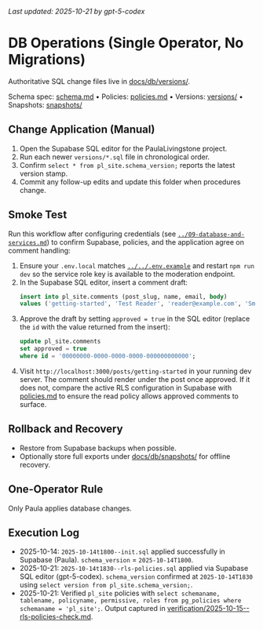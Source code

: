 _Last updated: 2025-10-21 by gpt-5-codex_

# DB Operations (Single Operator, No Migrations)

Authoritative SQL change files live in [docs/db/versions/](./versions/).

Schema spec: [schema.md](./schema.md) • Policies: [policies.md](./policies.md) • Versions: [versions/](./versions/) • Snapshots: [snapshots/](./snapshots/)

## Change Application (Manual)

1. Open the Supabase SQL editor for the PaulaLivingstone project.
2. Run each newer `versions/*.sql` file in chronological order.
3. Confirm `select * from pl_site.schema_version;` reports the latest version stamp.
4. Commit any follow-up edits and update this folder when procedures change.

## Smoke Test

Run this workflow after configuring credentials (see [`../09-database-and-services.md`](../09-database-and-services.md)) to confirm Supabase, policies, and the application agree on comment handling:

1. Ensure your `.env.local` matches [`../../.env.example`](../../.env.example) and restart `npm run dev` so the service role key is available to the moderation endpoint.
2. In the Supabase SQL editor, insert a comment draft:
   ```sql
   insert into pl_site.comments (post_slug, name, email, body)
   values ('getting-started', 'Test Reader', 'reader@example.com', 'Smoke test comment');
   ```
3. Approve the draft by setting `approved = true` in the SQL editor (replace the `id` with the value returned from the insert):
   ```sql
   update pl_site.comments
   set approved = true
   where id = '00000000-0000-0000-0000-000000000000';
   ```
4. Visit `http://localhost:3000/posts/getting-started` in your running dev server. The comment should render under the post once approved. If it does not, compare the active RLS configuration in Supabase with [policies.md](./policies.md) to ensure the read policy allows approved comments to surface.

## Rollback and Recovery

- Restore from Supabase backups when possible.
- Optionally store full exports under [docs/db/snapshots/](./snapshots/) for offline recovery.

## One-Operator Rule

Only Paula applies database changes.

## Execution Log

- 2025-10-14: `2025-10-14t1800--init.sql` applied successfully in Supabase (Paula). `schema_version` = `2025-10-14T1800`.
- 2025-10-21: `2025-10-14t1830--rls-policies.sql` applied via Supabase SQL editor (gpt-5-codex). `schema_version` confirmed at `2025-10-14T1830` using `select version from pl_site.schema_version;`.
- 2025-10-21: Verified `pl_site` policies with `select schemaname, tablename, policyname, permissive, roles from pg_policies where schemaname = 'pl_site';`. Output captured in [verification/2025-10-15--rls-policies-check.md](./verification/2025-10-15--rls-policies-check.md).
